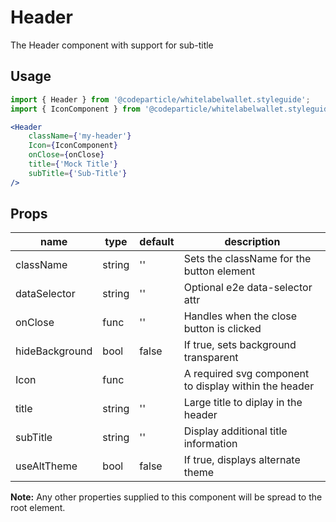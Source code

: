 # Header

The Header component with support for sub-title

## Usage

```jsx
import { Header } from '@codeparticle/whitelabelwallet.styleguide';
import { IconComponent } from '@codeparticle/whitelabelwallet.styleguide';

<Header
    className={'my-header'}
    Icon={IconComponent}
    onClose={onClose}
    title={'Mock Title'}
    subTitle={'Sub-Title'}
/>
```

## Props

| name | type | default | description |
| ---- | ---- | ------- | ----------- |
| className | string | '' | Sets the className for the button element |
| dataSelector | string | '' | Optional e2e data-selector attr |
| onClose | func | '' | Handles when the close button is clicked |
| hideBackground | bool | false | If true, sets background transparent |
| Icon | func |  | A required svg component to display within the header|
| title | string | '' | Large title to diplay in the header|
| subTitle | string | '' | Display additional title information |
| useAltTheme | bool | false | If true, displays alternate theme |


**Note:** Any other properties supplied to this component will be spread to the root element.